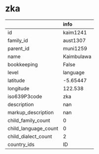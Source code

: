 # zka
|                      | info       |
|:---------------------|:-----------|
| id                   | kaim1241   |
| family_id            | aust1307   |
| parent_id            | muni1259   |
| name                 | Kaimbulawa |
| bookkeeping          | False      |
| level                | language   |
| latitude             | -5.65447   |
| longitude            | 122.538    |
| iso639P3code         | zka        |
| description          | nan        |
| markup_description   | nan        |
| child_family_count   | 0          |
| child_language_count | 0          |
| child_dialect_count  | 2          |
| country_ids          | ID         |